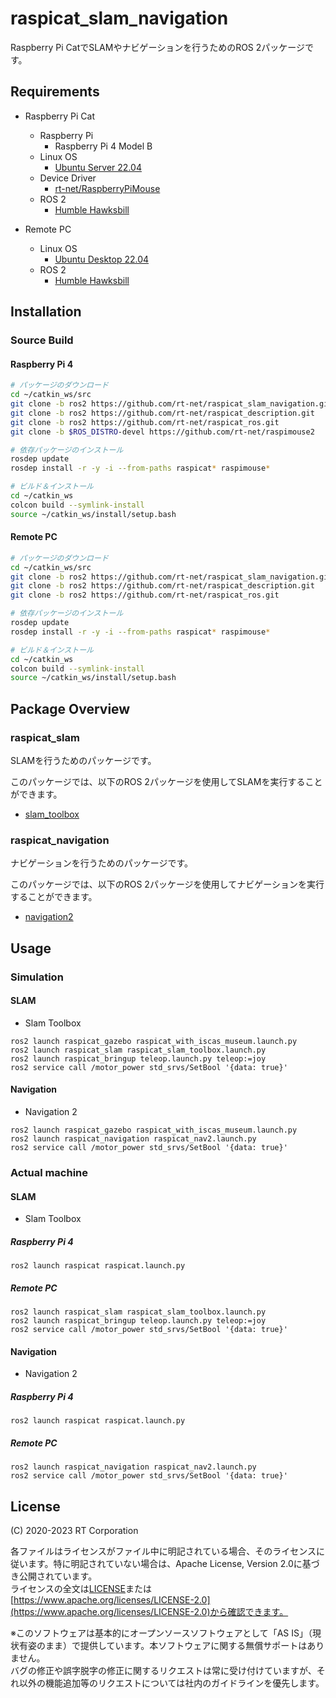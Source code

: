 # raspicat_slam_navigation
Raspberry Pi CatでSLAMやナビゲーションを行うためのROS 2パッケージです。

## Requirements
- Raspberry Pi Cat
  - Raspberry Pi
    - Raspberry Pi 4 Model B
  - Linux OS
    - [Ubuntu Server 22.04](https://ubuntu.com/download/raspberry-pi)
  - Device Driver
    - [rt-net/RaspberryPiMouse](https://github.com/rt-net/RaspberryPiMouse)
  - ROS 2
    - [Humble Hawksbill](https://docs.ros.org/en/humble/Installation.html)

- Remote PC
  - Linux OS
    - [Ubuntu Desktop 22.04](https://ubuntu.com/download/desktop)
  - ROS 2
    - [Humble Hawksbill](https://docs.ros.org/en/humble/Installation.html)

## Installation
### Source Build
#### Raspberry Pi 4

```sh
# パッケージのダウンロード
cd ~/catkin_ws/src
git clone -b ros2 https://github.com/rt-net/raspicat_slam_navigation.git
git clone -b ros2 https://github.com/rt-net/raspicat_description.git
git clone -b ros2 https://github.com/rt-net/raspicat_ros.git
git clone -b $ROS_DISTRO-devel https://github.com/rt-net/raspimouse2
```

```sh
# 依存パッケージのインストール
rosdep update
rosdep install -r -y -i --from-paths raspicat* raspimouse*
```

```sh
# ビルド＆インストール
cd ~/catkin_ws
colcon build --symlink-install
source ~/catkin_ws/install/setup.bash
```
#### Remote PC

```sh
# パッケージのダウンロード
cd ~/catkin_ws/src
git clone -b ros2 https://github.com/rt-net/raspicat_slam_navigation.git
git clone -b ros2 https://github.com/rt-net/raspicat_description.git
git clone -b ros2 https://github.com/rt-net/raspicat_ros.git
```

```sh
# 依存パッケージのインストール
rosdep update
rosdep install -r -y -i --from-paths raspicat* raspimouse*
```

```sh
# ビルド＆インストール
cd ~/catkin_ws
colcon build --symlink-install
source ~/catkin_ws/install/setup.bash
```

## Package Overview
### raspicat_slam

SLAMを行うためのパッケージです。

このパッケージでは、以下のROS 2パッケージを使用してSLAMを実行することができます。
* [slam_toolbox](https://github.com/SteveMacenski/slam_toolbox)

### raspicat_navigation

ナビゲーションを行うためのパッケージです。

このパッケージでは、以下のROS 2パッケージを使用してナビゲーションを実行することができます。
* [navigation2](https://github.com/ros-planning/navigation2)

## Usage

### Simulation
#### SLAM
* Slam Toolbox
```
ros2 launch raspicat_gazebo raspicat_with_iscas_museum.launch.py
ros2 launch raspicat_slam raspicat_slam_toolbox.launch.py
ros2 launch raspicat_bringup teleop.launch.py teleop:=joy
ros2 service call /motor_power std_srvs/SetBool '{data: true}'
```

#### Navigation
* Navigation 2
```
ros2 launch raspicat_gazebo raspicat_with_iscas_museum.launch.py
ros2 launch raspicat_navigation raspicat_nav2.launch.py
ros2 service call /motor_power std_srvs/SetBool '{data: true}'
```

### Actual machine
#### SLAM
* Slam Toolbox
##### Raspberry Pi 4
```
ros2 launch raspicat raspicat.launch.py
```
##### Remote PC
```
ros2 launch raspicat_slam raspicat_slam_toolbox.launch.py
ros2 launch raspicat_bringup teleop.launch.py teleop:=joy
ros2 service call /motor_power std_srvs/SetBool '{data: true}'
```

#### Navigation
* Navigation 2
##### Raspberry Pi 4
```
ros2 launch raspicat raspicat.launch.py
```
##### Remote PC
```
ros2 launch raspicat_navigation raspicat_nav2.launch.py
ros2 service call /motor_power std_srvs/SetBool '{data: true}'
```

## License
(C) 2020-2023 RT Corporation

各ファイルはライセンスがファイル中に明記されている場合、そのライセンスに従います。特に明記されていない場合は、Apache License, Version 2.0に基づき公開されています。  
ライセンスの全文は[LICENSE](./LICENSE)または[https://www.apache.org/licenses/LICENSE-2.0](https://www.apache.org/licenses/LICENSE-2.0)から確認できます。

※このソフトウェアは基本的にオープンソースソフトウェアとして「AS IS」（現状有姿のまま）で提供しています。本ソフトウェアに関する無償サポートはありません。  
バグの修正や誤字脱字の修正に関するリクエストは常に受け付けていますが、それ以外の機能追加等のリクエストについては社内のガイドラインを優先します。
